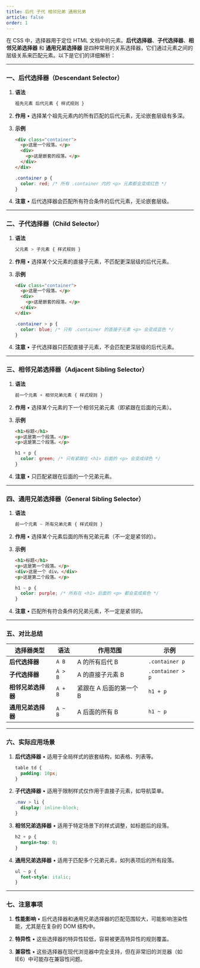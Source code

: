 ```yaml
---
title: 后代 子代 相邻兄弟 通用兄弟
article: false
order: 1
---
```


在 CSS 中，选择器用于定位 HTML 文档中的元素。**后代选择器**、**子代选择器**、**相邻兄弟选择器** 和 **通用兄弟选择器** 是四种常用的关系选择器，它们通过元素之间的层级关系来匹配元素。以下是它们的详细解析：

---

### 一、后代选择器（Descendant Selector）

1. **语法**
   ```css
   祖先元素 后代元素 { 样式规则 }
   ```

2. **作用**
   • 选择某个祖先元素内的所有匹配的后代元素，无论嵌套层级有多深。

3. **示例**
   ```html
   <div class="container">
     <p>这是一个段落。</p>
     <div>
       <p>这是嵌套的段落。</p>
     </div>
   </div>
   ```
   ```css
   .container p {
     color: red; /* 所有 .container 内的 <p> 元素都会变成红色 */
   }
   ```

4. **注意**
   • 后代选择器会匹配所有符合条件的后代元素，无论嵌套层级。

---

### 二、子代选择器（Child Selector）

1. **语法**
   ```css
   父元素 > 子元素 { 样式规则 }
   ```

2. **作用**
   • 选择某个父元素的直接子元素，不匹配更深层级的后代元素。

3. **示例**
   ```html
   <div class="container">
     <p>这是一个段落。</p>
     <div>
       <p>这是嵌套的段落。</p>
     </div>
   </div>
   ```
   ```css
   .container > p {
     color: blue; /* 只有 .container 的直接子元素 <p> 会变成蓝色 */
   }
   ```

4. **注意**
   • 子代选择器只匹配直接子元素，不会匹配更深层级的后代元素。

---

### 三、相邻兄弟选择器（Adjacent Sibling Selector）

1. **语法**
   ```css
   前一个元素 + 相邻兄弟元素 { 样式规则 }
   ```

2. **作用**
   • 选择某个元素的下一个相邻兄弟元素（即紧跟在后面的元素）。

3. **示例**
   ```html
   <h1>标题</h1>
   <p>这是第一个段落。</p>
   <p>这是第二个段落。</p>
   ```
   ```css
   h1 + p {
     color: green; /* 只有紧跟在 <h1> 后面的 <p> 会变成绿色 */
   }
   ```

4. **注意**
   • 只匹配紧跟在后面的一个兄弟元素。

---

### 四、通用兄弟选择器（General Sibling Selector）

1. **语法**
   ```css
   前一个元素 ~ 所有兄弟元素 { 样式规则 }
   ```

2. **作用**
   • 选择某个元素后面的所有兄弟元素（不一定是紧邻的）。

3. **示例**
   ```html
   <h1>标题</h1>
   <p>这是第一个段落。</p>
   <div>这是一个 div。</div>
   <p>这是第二个段落。</p>
   ```
   ```css
   h1 ~ p {
     color: purple; /* 所有在 <h1> 后面的 <p> 都会变成紫色 */
   }
   ```

4. **注意**
   • 匹配所有符合条件的兄弟元素，不一定是紧邻的。

---

### 五、对比总结

| 选择器类型         | 语法    | 作用范围                | 示例             |
| ------------------ | ------- | ----------------------- | ---------------- |
| **后代选择器**     | `A B`   | A 的所有后代 B          | `.container p`   |
| **子代选择器**     | `A > B` | A 的直接子元素 B        | `.container > p` |
| **相邻兄弟选择器** | `A + B` | 紧跟在 A 后面的第一个 B | `h1 + p`         |
| **通用兄弟选择器** | `A ~ B` | A 后面的所有 B          | `h1 ~ p`         |

---

### 六、实际应用场景

1. **后代选择器**
   • 适用于全局样式的嵌套结构，如表格、列表等。
   ```css
   table td {
     padding: 10px;
   }
   ```

2. **子代选择器**
   • 适用于限制样式仅作用于直接子元素，如导航菜单。
   ```css
   .nav > li {
     display: inline-block;
   }
   ```

3. **相邻兄弟选择器**
   • 适用于特定场景下的样式调整，如标题后的段落。
   ```css
   h2 + p {
     margin-top: 0;
   }
   ```

4. **通用兄弟选择器**
   • 适用于匹配多个兄弟元素，如列表项后的所有段落。
   ```css
   ul ~ p {
     font-style: italic;
   }
   ```

---

### 七、注意事项

1. **性能影响**
   • 后代选择器和通用兄弟选择器的匹配范围较大，可能影响渲染性能，尤其是在复杂的 DOM 结构中。

2. **特异性**
   • 这些选择器的特异性较低，容易被更高特异性的规则覆盖。

3. **兼容性**
   • 这些选择器在现代浏览器中完全支持，但在非常旧的浏览器（如 IE6）中可能存在兼容性问题。

